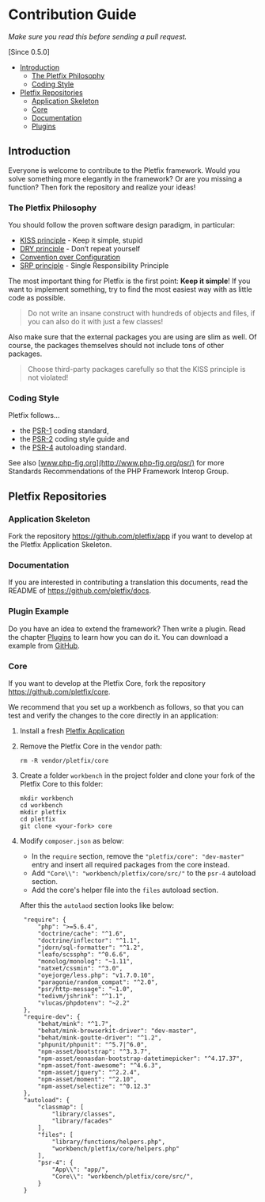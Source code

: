 # Contribution Guide

_Make sure you read this before sending a pull request._

[Since 0.5.0]

- [Introduction](#introduction)
    - [The Pletfix Philosophy](#philosophy)
    - [Coding Style](#coding-style)
- [Pletfix Repositories](#repositories)
    - [Application Skeleton](#app)
    - [Core](#core)
    - [Documentation](#docs)
    - [Plugins](#plugins)

<a name="introduction"></a>
## Introduction

Everyone is welcome to contribute to the Pletfix framework. 
Would you solve something more elegantly in the framework? Or are you missing a function? 
Then fork the repository and realize your ideas!

<a name="philosophy"></a>
### The Pletfix Philosophy

You should follow the proven software design paradigm, in particular:

- [KISS principle](https://en.wikipedia.org/wiki/KISS_principle) - Keep it simple, stupid
- [DRY principle](https://en.wikipedia.org/wiki/Don't_repeat_yourself) - Don’t repeat yourself
- [Convention over Configuration](https://en.wikipedia.org/wiki/Convention_over_configuration)
- [SRP principle](https://en.wikipedia.org/wiki/Single_responsibility_principle) - Single Responsibility Principle

The most important thing for Pletfix is the first point: **Keep it simple**! If you want to implement something, try to 
find the most easiest way with as little code as possible. 

> <i class="fa fa-hand-pointer-o fa-2x" aria-hidden="true"></i>
> Do not write an insane construct with hundreds of objects and files, if you can also do it with just a few classes!

Also make sure that the external packages you are using are slim as well. Of course, the packages themselves should not 
include tons of other packages.

> <i class="fa fa-hand-pointer-o fa-2x" aria-hidden="true"></i>
> Choose third-party packages carefully so that the KISS principle is not violated!

<a name="coding-style"></a>
### Coding Style

Pletfix follows...

- the [PSR-1](https://github.com/php-fig/fig-standards/blob/master/accepted/PSR-1-basic-coding-standard.md) coding standard,
- the [PSR-2](https://github.com/php-fig/fig-standards/blob/master/accepted/PSR-2-coding-style-guide.md) coding style guide and 
- the [PSR-4](https://github.com/php-fig/fig-standards/blob/master/accepted/PSR-4-autoloader.md) autoloading standard.

See also [www.php-fig.org](http://www.php-fig.org/psr/) for more Standards Recommendations of the PHP Framework Interop Group.

<a name="repositories"></a>
## Pletfix Repositories

<a name="app"></a>
### Application Skeleton

Fork the repository <https://github.com/pletfix/app> if you want to develop at the Pletfix Application Skeleton.

<a name="docs"></a>
### Documentation

If you are interested in contributing a translation this documents, read the README of <https://github.com/pletfix/docs>.  

<a name="plugins"></a>
### Plugin Example

Do you have an idea to extend the framework? Then write a plugin. Read the chapter [Plugins](plugins#writing) to learn 
how you can do it. You can download a example from [GitHub](https://github.com/pletfix/hello-plugin).

<a name="core"></a>
### Core

If you want to develop at the Pletfix Core, fork the repository <https://github.com/pletfix/core>. 

We recommend that you set up a workbench as follows, so that you can test and verify the changes to the core directly in 
an application:

1. Install a fresh [Pletfix Application](https://github.com/pletfix/app)

2. Remove the Pletfix Core in the vendor path: 

       rm -R vendor/pletfix/core
    
3. Create a folder `workbench` in the project folder and clone your fork of the Pletfix Core to this folder:
   
       mkdir workbench
       cd workbench
       mkdir pletfix
       cd pletfix
       git clone <your-fork> core

4. Modify `composer.json` as below:

    - In the `require` section, remove the `"pletfix/core": "dev-master"` entry and insert all required packages from 
      the core instead.
    - Add `"Core\\": "workbench/pletfix/core/src/"` to the `psr-4` autoload section.
    - Add the core's helper file into the `files` autoload section.
    
    After this the `autolaod` section looks like below:
       
        "require": {
            "php": ">=5.6.4",
            "doctrine/cache": "^1.6",
            "doctrine/inflector": "^1.1",
            "jdorn/sql-formatter": "^1.2",
            "leafo/scssphp": "^0.6.6",
            "monolog/monolog": "~1.11",
            "natxet/cssmin": "^3.0",
            "oyejorge/less.php": "v1.7.0.10",
            "paragonie/random_compat": "^2.0",
            "psr/http-message": "~1.0",
            "tedivm/jshrink": "^1.1",
            "vlucas/phpdotenv": "~2.2"
        },
        "require-dev": {
            "behat/mink": "^1.7",
            "behat/mink-browserkit-driver": "dev-master",
            "behat/mink-goutte-driver": "^1.2",
            "phpunit/phpunit": "^5.7|^6.0",
            "npm-asset/bootstrap": "^3.3.7",
            "npm-asset/eonasdan-bootstrap-datetimepicker": "^4.17.37",
            "npm-asset/font-awesome": "^4.6.3",
            "npm-asset/jquery": "^2.2.4",
            "npm-asset/moment": "^2.10",
            "npm-asset/selectize": "^0.12.3"
        },
        "autoload": {
            "classmap": [
                "library/classes",
                "library/facades"
            ],
            "files": [
                "library/functions/helpers.php",
                "workbench/pletfix/core/helpers.php"
            ],
            "psr-4": {
                "App\\": "app/",
                "Core\\": "workbench/pletfix/core/src/",
            }
        }    
    